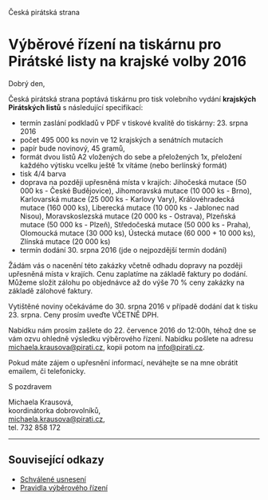 Česká pirátská strana  

Výběrové řízení na tiskárnu pro Pirátské listy na krajské volby 2016
========================================

Dobrý den, 

Česká pirátská strana poptává tiskárnu pro tisk volebního vydání **krajských Pirátských listů** s následující specifikací:

* termín zaslání podkladů v PDF v tiskové kvalitě do tiskárny: 23. srpna 2016
* počet 495 000 ks novin ve 12 krajských a senátních mutacích
* papír bude novinový, 45 gramů, 
* formát dvou listů A2 vložených do sebe a přeložených 1x, přeložení každého výtisku vcelku ještě 1x vítáme (nebo berlínský formát)
* tisk 4/4 barva
* doprava na později upřesněná místa v krajích: Jihočeská mutace (50 000 ks - České Budějovice), Jihomoravská mutace (10 000 ks - Brno), Karlovarská mutace (25 000 ks - Karlovy Vary), Královéhradecká mutace (160 000 ks), Liberecká mutace (10 000 ks - Jablonec nad Nisou), Moravskoslezská mutace (20 000 ks - Ostrava), Plzeňská mutace (50 000 ks - Plzeň), Středočeská mutace (50 000 ks - Praha), Olomoucká mutace (30 000 ks), Ústecká mutace (60 000 + 10 000 ks), Zlínská mutace (20 000 ks)
* termín dodání 30. srpna 2016 (jde o nejpozdější termín dodání)

Žádám vás o nacenění této zakázky včetně odhadu dopravy na později upřesněná místa v krajích. Cenu zaplatíme na základě faktury po dodání. Můžeme složit zálohu po objednávce až do výše 70 % ceny zakázky na základě zálohové faktury.

Vytištěné noviny očekáváme do 30. srpna 2016 v případě dodání dat k tisku 23. srpna.
Ceny prosím uveďte VČETNĚ DPH.

Nabídku nám prosím zašlete do 22. července 2016 do 12:00h, téhož dne se vám ozvu ohledně výsledku výběrového řízení. Nabídku pošlete na adresu michaela.krausova@pirati.cz, kopii potom na info@pirati.cz.

Pokud máte zájem o upřesnění informací, neváhejte se na mne obrátit emailem, či telefonicky. 

S pozdravem

Michaela Krausová,  
koordinátorka dobrovolníků,  
<michaela.krausova@pirati.cz>,  
tel. 732 858 172

----

## Související odkazy

* [Schválené usnesení](https://forum.pirati.cz/republikovy-vybor-f248/rv-34-2016-zamer-krajskych-piratskych-listu-t34660.html#p467864) 
* [Pravidla výběrového řízení](pravidla.md)
